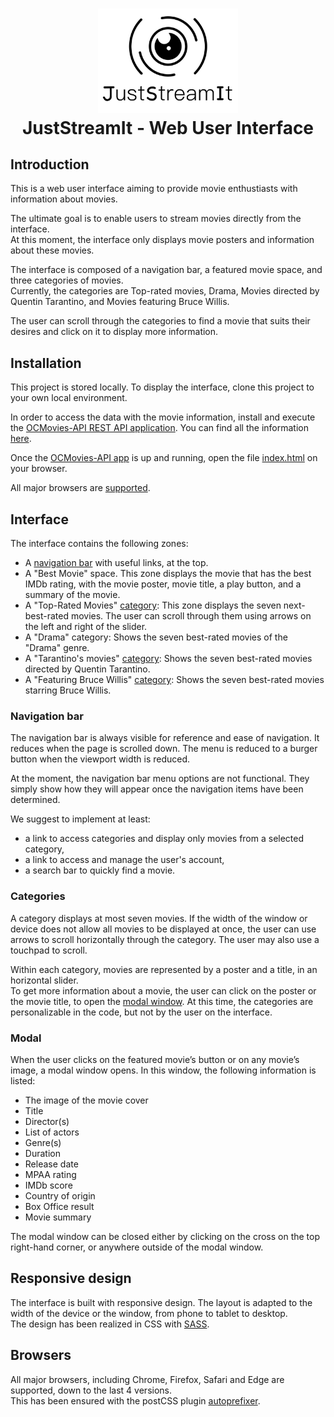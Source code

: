 <h1 align="center">
<img alt="JustStreamIt logo" src="img/Logo_JustStreamIt.png" width="224px"/><br/>
JustStreamIt - Web User Interface
</h1>

<h2>Introduction</h2>
This is a web user interface aiming to provide movie enthustiasts with information about movies. 


The ultimate goal is to enable users to stream movies directly from the interface.</br>
At this moment, the interface only displays movie posters and information about these movies.</br>

The interface is composed of a navigation bar, a featured movie space, and three categories of movies.</br>
Currently, the categories are Top-rated movies, Drama, Movies directed by Quentin Tarantino, and Movies featuring Bruce Willis.


The user can scroll through the categories to find a movie that suits their desires and click on it to display more information.

## Installation
This project is stored locally. To display the interface, clone this project to your own local environment.

In order to access the data with the movie information, install and execute the [OCMovies-API REST API application](https://github.com/OpenClassrooms-Student-Center/OCMovies-API-EN-FR). You can find all the information [here](https://github.com/OpenClassrooms-Student-Center/OCMovies-API-EN-FR).

Once the [OCMovies-API app](https://github.com/OpenClassrooms-Student-Center/OCMovies-API-EN-FR) is up and running, open the file [index.html](index.html) on your browser.

All major browsers are [supported](#browsers).

## Interface
The interface contains the following zones: 
- A [navigation bar](#navigation-bar) with useful links, at the top.
- A "Best Movie" space. This zone displays the movie that has the best IMDb rating, with the movie poster, movie title, a play button, and a summary of the movie.</br>
- A "Top-Rated Movies" [category](#categories): This zone displays the seven next-best-rated movies. The user can scroll through them using arrows on the left and right of the slider.</br>
- A "Drama" category: Shows the seven best-rated movies of the "Drama" genre. 
- A "Tarantino's movies" [category](#categories): Shows the seven best-rated movies directed by Quentin Tarantino.</br>
- A "Featuring Bruce Willis" [category](#categories): Shows the seven best-rated movies starring Bruce Willis.

### Navigation bar
The navigation bar is always visible for reference and ease of navigation. It reduces when the page is scrolled down.
The menu is reduced to a burger button when the viewport width is reduced.

At the moment, the navigation bar menu options are not functional. They simply show how they will appear once the navigation items have been determined. </br>

We suggest to implement at least:</br>
- a link to access categories and display only movies from a selected category,
- a link to access and manage the user's account,
- a search bar to quickly find a movie.

### Categories
A category displays at most seven movies. If the width of the window or device does not allow all movies to be displayed at once, the user can use arrows to scroll horizontally through the category. The user may also use a touchpad to scroll.

Within each category, movies are represented by a poster and a title, in an horizontal slider.</br>
To get more information about a movie, the user can click on the poster or the movie title, to open the [modal window](#modal).
At this time, the categories are personalizable in the code, but not by the user on the interface. 

### Modal 
When the user clicks on the featured movie’s button or on any movie’s image, a modal window opens. In this window, the following information is listed:
- The image of the movie cover
- Title
- Director(s)
- List of actors
- Genre(s)
- Duration
- Release date
- MPAA rating
- IMDb score
- Country of origin
- Box Office result
- Movie summary

The modal window can be closed either by clicking on the cross on the top right-hand corner, or anywhere outside of the modal window.

## Responsive design
The interface is built with responsive design. The layout is adapted to the width of the device or the window, from phone to tablet to desktop.</br>
The design has been realized in CSS with [SASS](https://sass-lang.com/).

## Browsers
All major browsers, including Chrome, Firefox, Safari and Edge are supported, down to the last 4 versions.</br>
This has been ensured with the postCSS plugin [autoprefixer](https://github.com/postcss/autoprefixer).

